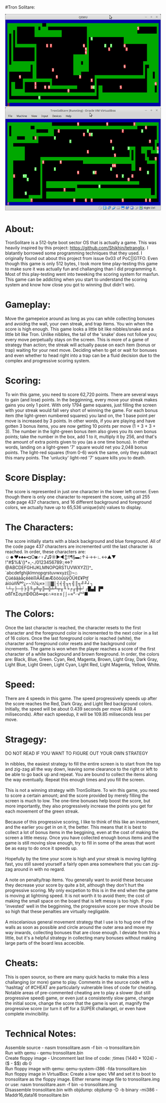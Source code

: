 #Tron Solitare:

![alt tag](https://github.com/XlogicX/tronsolitare/blob/master/pictures/tronsolitare01.png?raw=true)
![alt tag](https://github.com/XlogicX/tronsolitare/blob/master/pictures/tronsolitare02.png?raw=true)

# About:
TronSolitare is a 512-byte boot sector OS that is actually a game. This was heavily inspired by this project: https://github.com/Shikhin/tetranglix. I blatantly borrowed some programming techniques that they used. I originally found out about this project from issue 0x03 of PoC||GTFO. Even though this game is only 512 bytes, I took more time play-testing this game to make sure it was actually fun and challanging than I did programming it. Most of this play-testing went into tweeking the scoring system for maxfun. This game can be addicting when you start to understand the scoring system and know how close you got to winning (but didn't win).

# Gameplay:
Move the gamepeice around as long as you can while collecting bonuses and avoidng the wall, your own streak, and trap items. You win when the score is high enough. This game looks a little bit like nibbles/snake and a little bit like Tron. Unlike nibbles, the tail of the 'snake' does not follow you; every move perpetually stays on the screen. This is more of a game of strategy than action; the streak will actually pause on each item (bonus or trap) waiting for your next move. Deciding when to get or wait for bonuses and even whether to head right into a trap can be a fluid decision due to the complex and progressive scoring system.

# Scoring:
To win this game, you need to score 62,720 points. There are several ways to gain (and lose) points. In the begginning, every move your streak makes gains you only 1 point. With only 1794 game squares, just filling the screen with your streak would fall very short of winning the game. For each bonus item (the light-green numbered squares) you land on, the 1 base point per move is increased by 3 points. In other words, if you are playing and have gotten 3 bonus items, you are now getting 10 points per move (1 + 3 + 3 + 3). The number in the light-green bonus item also gives you its own bonus points; take the number in the box, add 1 to it, multiply it by 256, and that's the amount of extra points given to you (as a one time bonus). In other words, landing on a light-green '7' square would net you 2,048 bonus points. The light-red squares (from 0-6) work the same, only they subtract this many points. The 'unlucky' light-red '7' square kills you to death.

# Score Display:
The score is represented in just one character in the lower left corner. Even though there is only one character to represent the score, using all 255 code page 437 characters, and 16 different background and foreground colors, we actually have up to 65,536 unique(ish) values to display.

# The Characters:
The score initially starts with a black background and blue foreground. All of the code page 437 characters are incremented until the last character is reached. In order, these characters are:<br>
 ☺☻♥♦♣♠•◘○◙♂♀♪♫☼►◄↕‼¶§▬↨↑↓→←∟↔▲▼ <br>
 !"#$%&'()*+,-./0123456789:;<=>? <br>
@ABCDEFGHIJKLMNOPQRSTUVWXYZ[\]^_ <br>
`abcdefghijklmnopqrstuvwxyz{|}~⌂ <br>
ÇüéâäàåçêëèïîìÄÅÉæÆôöòûùÿÖÜ¢£¥₧ƒ <br>
áíóúñÑªº¿⌐¬½¼¡«»░▒▓│┤╡╢╖╕╣║╗╝╜╛┐ <br>
└┴┬├─┼╞╟╚╔╩╦╠═╬╧╨╤╥╙╘╒╓╫╪┘┌█▄▌▐▀ <br>
αßΓπΣσµτΦΘΩδ∞φε∩≡±≥≤⌠⌡÷≈°∙·√ⁿ²■ <br>

# The Colors:
Once the last character is reached, the character resets to the first character and the foreground color is incremented to the next color in a list of 16 colors. Once the last foreground color is reached (white), the character and foreground color resets and the background color increments. The game is won when the player reaches a score of the first character of a white background and brown foreground. In order, the colors are:
Black, Blue, Green. Cyan, Red, Magenta, Brown, Light Gray, Dark Gray, Light Blue, Light Green, Light Cyan, Light Red, Light Magenta, Yellow, White.

# Speed:
There are 4 speeds in this game. The speed progressively speeds up after the score reaches the Red, Dark Gray, and Light Red background colors. Initially, the speed will be about 0.439 seconds per move (439.4 miliseconds). After each speedup, it will be 109.85 miliseconds less per move.

# Stragegy:
DO NOT READ IF YOU WANT TO FIGURE OUT YOUR OWN STRATEGY<br><br>
In nibbles, the easiest strategy to fill the entire screen is to start from the top and zig-zag all the way down, leaving some clearance to the right or left to be able to go back up and repeat. You are bound to collect the items along the way eventually. Repeat this enough times and you fill the screen.<br><br>
This is not a winning strategy with TronSolitare. To win this game, you need to score a certain amount; and the score provided by merely filling the screen is much to low. The one-time bonuses help boost the score, but more importantly, they also progressively increase the points you get for each movement of the green streak.<br><br>
Because of this progressive scoring, I like to think of this like an investment, and the earlier you get in on it, the better. This means that it is best to collect a lot of bonus items in the beggining, even at the cost of making the screen a little messy. Once you have collected enough bonus items and the game is still moving slow enough, try to fill in some of the areas that wont be as easy to do once it speeds up.<br><br>
Hopefully by the time your score is high and your streak is moving lighting fast, you still saved yourself a fairly open area somewhere that you can zig-zag around in with no regard.<br><br>
A note on penalty/trap items. You generally want to avoid these becuase they decrease your score by quite a bit, although they don't hurt the progressive scoring. My only excpetion to this is in the end when the game is moving at lightning speed. It is not worth it to avoid them; the cost of making the small space on the board that is left messy is too high. If you 'invested' well in the begginning, the progressive score per move should be so high that these penalties are virtually negligable.<br><br>
A miscelanious general movement strategy that I use is to hug one of the walls as soon as possible and circle around the outer area and move my way inwards, collecting bonuses that are close enough. I deviate from this a little, but it's a helpful strategy in collecting many bonuses without making large parts of the board less accecible.

# Cheats:
This is open source, so there are many quick hacks to make this a less challanging (or more) game to play. Comments in the source code with a 'hashtag' of #CHEAT are particularly vulnerable lines of code for cheating. Notable areas of pre-commented cheating are to play a slower (but still progressive speed) game, or even just a consistently slow game, change the initial socre, change the score that the game is won at, magnify the progressive score (or turn it off for a SUPER challange), or even have complete invincibility.

# Technical Notes:
Assemble source - nasm tronsolitare.asm -f bin -o tronsolitare.bin<br>
Run with qemu - qemu tronsolitare.bin<br>
Create floppy image - Uncomment last line of code: ;times (1440 * 1024) - ($ - $$)  db 0<br>
Run floppy image with qemu: qemu-system-i386 -fda tronsolitare.bin<br>
Run floppy image in VirtualBox: Create a low spec VM and set it to boot to tronsolitare as the floppy image. Either rename image file to tronsolitare.img or use: nasm tronsolitare.asm -f bin -o tronsolitare.img<br>
Disassemble tronsolitare.bin with objdump: objdump -D -b binary -mi386 -Maddr16,data16 tronsolitare.bin<br>
